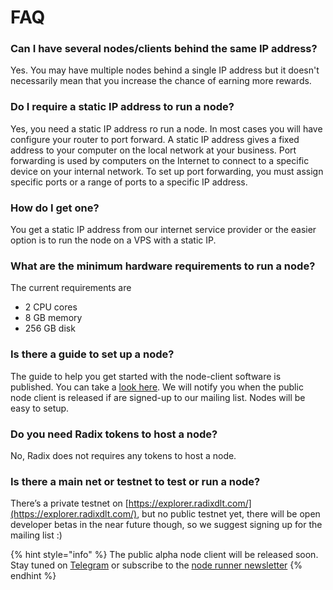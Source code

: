 # FAQ

### Can I have several nodes/clients behind the same IP address?

Yes. You may have multiple nodes behind a single IP address but it doesn't necessarily mean that you increase the chance of earning more rewards.

### Do I require a static IP address to run a node?

Yes, you need a static IP address ro run a node. In most cases you will have configure your router to port forward. A static IP address gives a fixed address to your computer on the local network at your business. Port forwarding is used by computers on the Internet to connect to a specific device on your internal network. To set up port forwarding, you must assign specific ports or a range of ports to a specific IP address.

### How do I get one?

You get a static IP address from our internet service provider or the easier option is to run the node on a VPS with a static IP.

### What are the minimum hardware requirements to run a node?

The current requirements are

* 2 CPU cores 
* 8 GB memory 
* 256 GB disk

### Is there a guide to set up a node?

The guide to help you get started with the node-client software is published. You can take a [look here](./). We will notify you when the public node client is released if are signed-up to our mailing list.  Nodes will be easy to setup. 

### Do you need Radix tokens to host a node?

No, Radix does not requires any tokens to host a node.

### Is there a main net or testnet to test or run a node?

There’s a private testnet on [https://explorer.radixdlt.com/](https://explorer.radixdlt.com/), but no public testnet yet, there will be open developer betas in the near future though, so we suggest signing up for the mailing list :\)

{% hint style="info" %}
The public alpha node client will be released soon. Stay tuned on [Telegram](https://t.me/radixdlt) or subscribe to the [node runner newsletter](https://radixdlt.typeform.com/to/nyKvMV)
{% endhint %}

